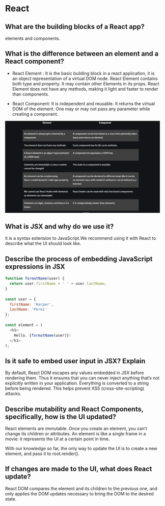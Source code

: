 # React

## What are the building blocks of a React app?

 elements and components.

## What is the difference between an element and a React component?

- React Element : It is the basic building block in a react application, it is an object representation of a virtual DOM node. React Element contains both type and property. It may contain other Elements in its props. React Element does not have any methods, making it light and faster to render than components.

- React Component: It is independent and reusable. It returns the virtual DOM of the element. One may or may not pass any parameter while creating a component.

![img](./img/react.png)

## What is JSX and why do we use it?

it is a syntax extension to JavaScript.We recommend using it with React to describe what the UI should look like.

## Describe the process of embedding JavaScript expressions in JSX

```js
function formatName(user) {
  return user.firstName + ' ' + user.lastName;
}

const user = {
  firstName: 'Harper',
  lastName: 'Perez'
};

const element = (
  <h1>
    Hello, {formatName(user)}!
  </h1>
);
```

## Is it safe to embed user input in JSX? Explain

By default, React DOM escapes any values embedded in JSX before rendering them. Thus it ensures that you can never inject anything that’s not explicitly written in your application. Everything is converted to a string before being rendered. This helps prevent XSS (cross-site-scripting) attacks.

## Describe mutability and React Components, specifically, how is the UI updated?

React elements are immutable. Once you create an element, you can’t change its children or attributes. An element is like a single frame in a movie: it represents the UI at a certain point in time.

With our knowledge so far, the only way to update the UI is to create a new element, and pass it to root.render().

## If changes are made to the UI, what does React update?

React DOM compares the element and its children to the previous one, and only applies the DOM updates necessary to bring the DOM to the desired state.
